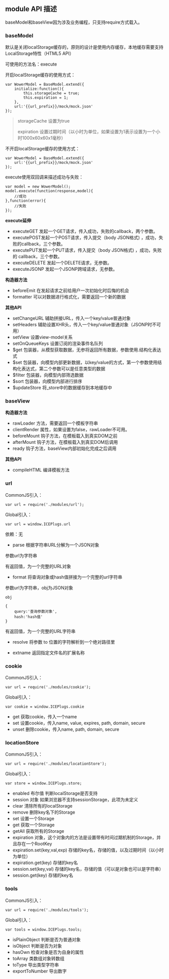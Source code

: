## module API 描述

baseModel和baseView因为涉及业务编程，只支持require方式载入。

### baseModel

默认是关闭localStorage缓存的，原则的设计是使用内存缓存，本地缓存需要支持LocalStorage特性（HTML5 API）

可使用的方法名：execute

开启localStorage缓存的使用方式：

    var WowerModel = BaseModel.extend({
        initialize:function(){
            this.storageCache = true;
            this.expiration = 1;
        },
        url:'{{url_prefix}}/mock/mock.json'
    });

> storageCache 设置为true
>
> expiration 设置过期时间（以小时为单位，如果设置为1表示设置为一个小时1000x60x60x1毫秒）

不开启localStorage缓存的使用方式：

    var WowerModel = BaseModel.extend({
        url:'{{url_prefix}}/mock/mock.json'
    });
    
execute使用双回调来描述成功与失败：

    var model = new WowerModel();
    model.execute(function(response,model){
        //成功
    },function(error){
        //失败
    });


**execute延伸**

- executeGET 发起一个GET请求，传入成功，失败的callback，两个参数。
- executePOST发起一个POST请求，传入提交（body JSON格式) ，成功，失败的callback，三个参数。
- executePUT发起一个PUT请求，传入提交（body JSON格式) ，成功，失败的 callback，三个参数。
- executeDELETE 发起一个DELETE请求，无参数。
- executeJSONP 发起一个JSONP跨域请求，无参数。

**构造器方法**
- beforeEmit 在发起请求之前给用户一次初始化时后悔的机会
- formatter 可以对数据进行格式化，需要返回一个新的数据

**其他API**

- setChangeURL 辅助拼接URL，传入一个key/value普通对象
- setHeaders 辅助设置XHR头，传入一个key/value普通对象（JSONP时不可用）
- setView 设置view-model关系
- setOnQueueKeys 设置订阅的渲染事件名队列
- $get 包装器，从模型获取数据，无参将返回所有数据，参数使用.结构化表达式
- $set 包装器，向模型内部更新数据，以key/value的方式，第一个参数使用结构化表达式，第二个参数可以是任意类型的数据
- $filter 包装器，向模型内部筛选数据
- $sort 包装器，向模型内部进行排序
- $updateStore 将_store中的数据缓存到本地缓存中

### baseView

**构造器方法**

- rawLoader 方法，需要返回一个模板字符串
- clientRender 属性，如果设置为false，rawLoader不可用。
- beforeMount 钩子方法，在模板载入到真实DOM之前
- afterMount 钩子方法，在模板载入到真实DOM后调用
- ready 钩子方法，baseView内部初始化完成之后调用

**其他API**

- compileHTML 编译模板方法

### url

CommonJS引入：

    var url = require('./modules/url');

Global引入：

    var url = window.ICEPlugs.url

依赖：无

- parse 根据字符串URL分解为一个JSON对象

参数url为字符串

有返回值，为一个完整的URL对象

- format 将查询对象或hash值拼接为一个完整的url字符串

参数url为字符串，obj为JSON对象
    
    obj 
    
    {
        query:'查询参数对象',
        hash:'hash值'
    }
    
有返回值，为一个完整的URL字符串

- resolve 将参数 to 位置的字符解析到一个绝对路径里

- extname 返回指定文件名的扩展名称

### cookie

CommonJS引入：

    var url = require('./modules/cookie');
    
Global引入：

    var cookie = window.ICEPlugs.cookie

- get 获取cookie，传入一个name 
- set 设置cookie，传入name, value, expires, path, domain, secure
- unset 删除cookie，传入name, path, domain, secure

### locationStore

CommonJS引入：

    var url = require('./modules/locationStore');

Global引入：

    var store = window.ICEPlugs.store;

- enabled 布尔值 判断localStorage是否支持
- session 对象 如果浏览器不支持sessionStorage，此项为未定义
- clear 清除所有的localStorage
- remove 删除key名下的Storage
- set 设置一个Storage
- get 获取一个Storage
- getAll 获取所有的Storage
- expiration 对象，这个对象内的方法是设置带有时间过期机制的Storage，并且存在一个RootKey
- expiration.set(key,val,exp) 存储的key名，存储的值，以及过期时间（以小时为单位）
- expiration.get(key) 存储的key名
- session.set(key,val) 存储的key名，存储的值（可以是对象也可以是字符串）
- session.get(key) 存储的key名

### tools

CommonJS引入：

    var url = require('./modules/tools');

Global引入：

    var tools = window.ICEPlugs.tools;

- isPlainObject 判断是否为普通对象
- isObject 判断是否为对象
- hasOwn 检查对象是否为自身的属性
- toArray 类数组对象转数组
- toType 导出类型字符串
- exportToNumber 导出数字

